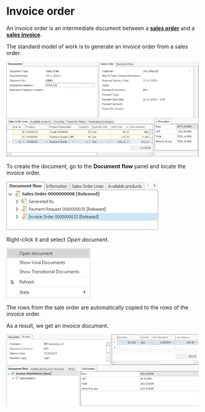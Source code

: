 # Invoice order

An invoice order is an intermediate document between a **[sales order](https://docs.erp.net/winclient/step-by-step/sales-order.html)** and a **[sales invoice](https://docs.erp.net/winclient/step-by-step/sales-invoice.html)**. 

The standard model of work is to generate an invoice order from a sales order.

![Invoice Order](pictures/io1.png)

To create the document, go to the **Document flow** panel and locate the invoice order.

![Invoice order](pictures/salesnvo.png)

Right-click it and select *Open document*.

![Invoice order](pictures/salinvo1.png)

The rows from the sale order are automatically copied to the rows of the invoice order.

As a result, we get an invoice document.

![Invoice order](pictures/salinvo5.png)

